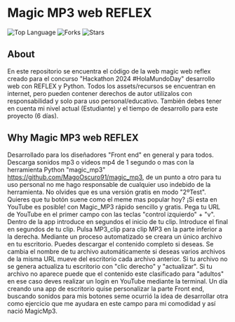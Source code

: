 # Magic MP3 web REFLEX
![Top Language](https://img.shields.io/github/languages/top/MagoOscuro91/Magic_MP3_web?style=for-the-badge&color=%2300AABB) ![Forks](https://img.shields.io/github/forks/MagoOscuro91/Magic_MP3_web?style=for-the-badge&color=%23AA0067) ![Stars](https://img.shields.io/github/stars/MagoOscuro91/Magic_MP3_web?style=for-the-badge&color=%23ffff00) 
## About
En este repositorio se encuentra el código de la web magic web reflex creado para el concurso "Hackathon 2024 #HolaMundoDay" desarrollo web con REFLEX y Python.
Todos los assets/recursos se encuentran en internet, pero pueden contener derechos de autor utilízalos con responsabilidad y solo para uso personal/educativo.
También debes tener en cuenta mi nivel actual (Estudiante) y el tiempo de desarrollo para este proyecto (6 días).
 ## Why Magic MP3 web REFLEX
 Desarrollado para los diseñadores "Front end" en general y para todos.
Descarga sonidos mp3 o videos mp4 de 1 segundo o mas con la herramienta Python "magic_mp3" https://github.com/MagoOscuro91/magic_mp3, de un punto a otro para tu uso personal no me hago responsable de cualquier uso indebido de la herramienta.
No olvides que es una versión gratis en modo "2ºTest".
Quieres que tu botón suene como el meme mas popular hoy?
¡Si esta en YouTube es posible! con Magic_MP3 rápido sencillo y gratis.
Pega tu URL de YouTube en el primer campo con las teclas "control izquierdo" + "v".
Dentro de la app introduce en segundos el inicio de tu clip.
Introduce el final en segundos de tu clip.
Pulsa MP3_clip para clip MP3 en la parte inferior a la derecha.
Mediante un proceso automatizado se creara un único archivo en tu escritorio.
Puedes descargar el contenido completo si deseas.
Se cambia el nombre de tu archivo automáticamente si deseas varios archivos de la misma URL mueve del escritorio cada archivo anterior.
Si tu archivo no se genera actualiza tu escritorio con "clic derecho" y "actualizar".
Si tu archivo no aparece puede que el contenido este clasificado para "adultos" en ese caso deves realizar un login en YouTube mediante la terminal.
Un día creando una app de escritorio quise personalizar la parte Front end, buscando sonidos para mis botones seme ocurrió la idea de desarrollar otra como ejercicio que me ayudara en este campo para mi comodidad y así nació MagicMp3.
